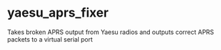 # yaesu_aprs_fixer
Takes broken APRS output from Yaesu radios and outputs correct APRS packets to a virtual serial port
